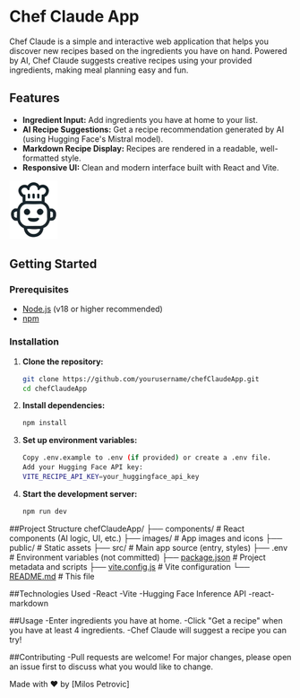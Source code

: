 # Chef Claude App

Chef Claude is a simple and interactive web application that helps you discover new recipes based on the ingredients you have on hand. Powered by AI, Chef Claude suggests creative recipes using your provided ingredients, making meal planning easy and fun.

## Features

- **Ingredient Input:** Add ingredients you have at home to your list.
- **AI Recipe Suggestions:** Get a recipe recommendation generated by AI (using Hugging Face's Mistral model).
- **Markdown Recipe Display:** Recipes are rendered in a readable, well-formatted style.
- **Responsive UI:** Clean and modern interface built with React and Vite.

![Chef Claude Screenshot](images/chef-claude-icon.png)

## Getting Started

### Prerequisites

- [Node.js](https://nodejs.org/) (v18 or higher recommended)
- [npm](https://www.npmjs.com/)

### Installation

1. **Clone the repository:**
   ```sh
   git clone https://github.com/yourusername/chefClaudeApp.git
   cd chefClaudeApp

2. **Install dependencies:**
   ```sh
   npm install

3. **Set up environment variables:**
   ```sh
   Copy .env.example to .env (if provided) or create a .env file.
   Add your Hugging Face API key:
   VITE_RECIPE_API_KEY=your_huggingface_api_key

4. **Start the development server:**
   ```sh
   npm run dev

##Project Structure
chefClaudeApp/
├── components/         # React components (AI logic, UI, etc.)
├── images/             # App images and icons
├── public/             # Static assets
├── src/                # Main app source (entry, styles)
├── .env                # Environment variables (not committed)
├── [package.json](http://_vscodecontentref_/0)        # Project metadata and scripts
├── [vite.config.js](http://_vscodecontentref_/1)      # Vite configuration
└── [README.md](http://_vscodecontentref_/2)           # This file

##Technologies Used
-React
-Vite
-Hugging Face Inference API
-react-markdown

##Usage
-Enter ingredients you have at home.
-Click "Get a recipe" when you have at least 4 ingredients.
-Chef Claude will suggest a recipe you can try!

##Contributing
-Pull requests are welcome! For major changes, please open an issue first to discuss what you would like to change.


Made with ❤️ by [Milos Petrovic]
